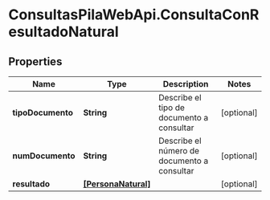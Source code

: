 # ConsultasPilaWebApi.ConsultaConResultadoNatural

## Properties
Name | Type | Description | Notes
------------ | ------------- | ------------- | -------------
**tipoDocumento** | **String** | Describe el tipo de documento a consultar | [optional] 
**numDocumento** | **String** | Describe el número de documento a consultar | [optional] 
**resultado** | [**[PersonaNatural]**](PersonaNatural.md) |  | [optional] 


